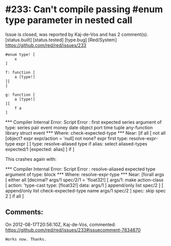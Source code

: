 
#233: Can't compile passing #enum type parameter in nested call
================================================================================
Issue is closed, was reported by Kaj-de-Vos and has 2 comment(s).
[status.built] [status.tested] [type.bug] [Red/System]
<https://github.com/red/red/issues/233>

```
#enum type! [
    x
]

f: function [
    a [type!]
][
]

g: function [
    a [type!]
][
    f a
]
```

**\* Compiler Internal Error: Script Error : first expected series argument of type: series pair event money date object port time tuple any-function library struct event 
**\* Where: check-expected-type 
**\* Near:  [if all [
not all [object? expr expr/action = 'null] 
not none? expr 
first type: resolve-expr-type expr
] [
type: resolve-aliased type 
if alias: select aliased-types expected/1 [expected: alias]
] 
if
]

This crashes again with:

**\* Compiler Internal Error: Script Error : resolve-aliased expected type argument of type: block 
**\* Where: resolve-expr-type 
**\* Near:  [forall args [
either all [decimal? args/1 spec/2/1 = 'float32!] [
args/1: make action-class [
action: 'type-cast 
type: [float32!] 
data: args/1
] 
append/only list spec/2
] [
append/only list check-expected-type name args/1 spec/2
] 
spec: skip spec 2
] 
if all
]



Comments:
--------------------------------------------------------------------------------

On 2012-08-17T20:56:10Z, Kaj-de-Vos, commented:
<https://github.com/red/red/issues/233#issuecomment-7834870>

    Works now. Thanks.

